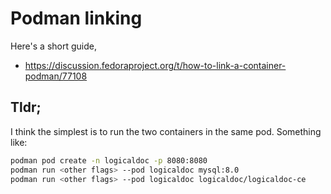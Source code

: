 # Podman linking

Here's a short guide,
- <https://discussion.fedoraproject.org/t/how-to-link-a-container-podman/77108>

## Tldr;

I think the simplest is to run the two containers in the same pod. Something like:

```bash
podman pod create -n logicaldoc -p 8080:8080
podman run <other flags> --pod logicaldoc mysql:8.0
podman run <other flags> --pod logicaldoc logicaldoc/logicaldoc-ce
```
